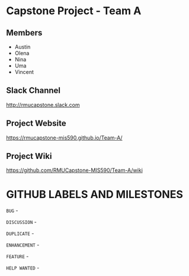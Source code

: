 # Capstone Project -  Team A

## Members
- Austin
- Olena
- Nina
- Uma
- Vincent


## Slack Channel
http://rmucapstone.slack.com

## Project Website
https://rmucapstone-mis590.github.io/Team-A/

## Project Wiki
https://github.com/RMUCapstone-MIS590/Team-A/wiki


# GITHUB LABELS AND MILESTONES

`BUG` - 

`DISCUSSION` -

`DUPLICATE` -

`ENHANCEMENT` - 

`FEATURE` - 

`HELP WANTED` - 
